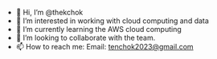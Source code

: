 - 👋 Hi, I’m @thekchok
- 👀 I’m interested in working with cloud computing and data
- 🌱 I’m currently learning the AWS cloud computing
- 💞️ I’m looking to collaborate with the team.
- 📫 How to reach me: Email: tenchok2023@gmail.com

<!---
thekchok/thekchok is a ✨ special ✨ repository because its `README.md` (this file) appears on your GitHub profile.
You can click the Preview link to take a look at your changes.
--->
